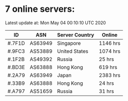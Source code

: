 # 7 online servers:

Latest update at: Mon May 04 00:10:10 UTC 2020

| ID | ASN | Server Country | Online |
| -- | --- | -------------- | ------ |
| #.7F1D | AS63949 | Singapore | 1146 hrs |
| #.9FC3 | AS53889 | United States | 1074 hrs |
| #.1F2B | AS49392 | Russia | 25 hrs |
| #.BD3E | AS63888 | Hong Kong | 619 hrs |
| #.2A79 | AS63949 | Japan | 2383 hrs |
| #.33B9 | AS63888 | Hong Kong | 24 hrs |
| #.A797 | AS51659 | Russia | 31 hrs |

